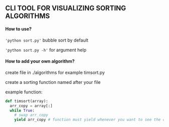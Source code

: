 ## CLI TOOL FOR VISUALIZING SORTING ALGORITHMS

#### How to use?

`'python sort.py'` bubble sort by default

`'python sort.py -h'` for argument help 

#### How to add your own algorithm?

create file in ./algorithms for example timsort.py

create a sorting function named after your file

example function:
```py
def timsort(array):
  arr_copy = array[:]
  while True:
    # swap arr_copy
    yield arr_copy # function must yield whenever you want to see the change
```
